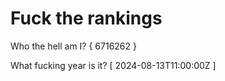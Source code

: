 # Fuck the rankings

Who the hell am I?
{ 6716262 }

What fucking year is it?
[ 2024-08-13T11:00:00Z ]
